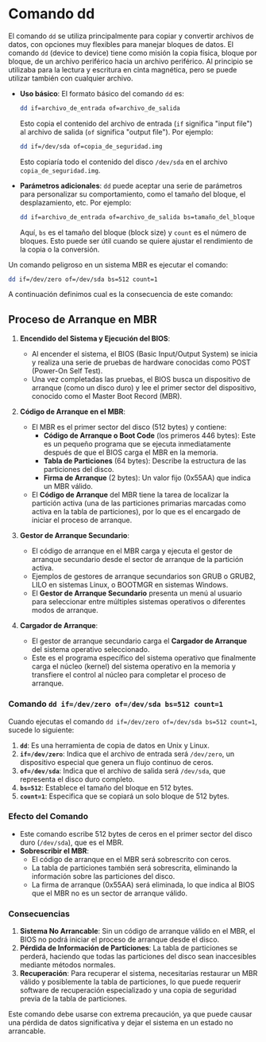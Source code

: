 # Comando dd

El comando `dd` se utiliza principalmente para copiar y convertir archivos de datos, con opciones muy flexibles para manejar bloques de datos. El comando `dd` (device to device) tiene como misión la copia física, bloque por bloque, de un archivo periférico hacia un archivo periférico. Al principio se utilizaba para la lectura y escritura en cinta magnética, pero se puede utilizar también con cualquier archivo.

- **Uso básico**: El formato básico del comando `dd` es:

  ```bash
  dd if=archivo_de_entrada of=archivo_de_salida
  ```

  Esto copia el contenido del archivo de entrada (`if` significa "input file") al archivo de salida (`of` significa "output file"). Por ejemplo:

  ```bash
  dd if=/dev/sda of=copia_de_seguridad.img
  ```

  Esto copiaría todo el contenido del disco `/dev/sda` en el archivo `copia_de_seguridad.img`.

- **Parámetros adicionales**: `dd` puede aceptar una serie de parámetros para personalizar su comportamiento, como el tamaño del bloque, el desplazamiento, etc. Por ejemplo:

  ```bash
  dd if=archivo_de_entrada of=archivo_de_salida bs=tamaño_del_bloque count=número_de_bloques
  ```

  Aquí, `bs` es el tamaño del bloque (block size) y `count` es el número de bloques. Esto puede ser útil cuando se quiere ajustar el rendimiento de la copia o la conversión.

Un comando peligroso en un sistema MBR es ejecutar el comando:

```bash
dd if=/dev/zero of=/dev/sda bs=512 count=1
```

A continuación definimos cual es la consecuencia de este comando:

## Proceso de Arranque en MBR

1. **Encendido del Sistema y Ejecución del BIOS**:

   - Al encender el sistema, el BIOS (Basic Input/Output System) se inicia y realiza una serie de pruebas de hardware conocidas como POST (Power-On Self Test).
   - Una vez completadas las pruebas, el BIOS busca un dispositivo de arranque (como un disco duro) y lee el primer sector del dispositivo, conocido como el Master Boot Record (MBR).

2. **Código de Arranque en el MBR**:

   - El MBR es el primer sector del disco (512 bytes) y contiene:
     - **Código de Arranque o Boot Code** (los primeros 446 bytes): Este es un pequeño programa que se ejecuta inmediatamente después de que el BIOS carga el MBR en la memoria.
     - **Tabla de Particiones** (64 bytes): Describe la estructura de las particiones del disco.
     - **Firma de Arranque** (2 bytes): Un valor fijo (0x55AA) que indica un MBR válido.
   - El **Código de Arranque** del MBR tiene la tarea de localizar la partición activa (una de las particiones primarias marcadas como activa en la tabla de particiones), por lo que es el encargado de iniciar el proceso de arranque.

3. **Gestor de Arranque Secundario**:

   - El código de arranque en el MBR carga y ejecuta el gestor de arranque secundario desde el sector de arranque de la partición activa.
   - Ejemplos de gestores de arranque secundarios son GRUB o GRUB2, LILO en sistemas Linux, o BOOTMGR en sistemas Windows.
   - El **Gestor de Arranque Secundario** presenta un menú al usuario para seleccionar entre múltiples sistemas operativos o diferentes modos de arranque.

4. **Cargador de Arranque**:
   - El gestor de arranque secundario carga el **Cargador de Arranque** del sistema operativo seleccionado.
   - Este es el programa específico del sistema operativo que finalmente carga el núcleo (kernel) del sistema operativo en la memoria y transfiere el control al núcleo para completar el proceso de arranque.

### Comando `dd if=/dev/zero of=/dev/sda bs=512 count=1`

Cuando ejecutas el comando `dd if=/dev/zero of=/dev/sda bs=512 count=1`, sucede lo siguiente:

1. **`dd`**: Es una herramienta de copia de datos en Unix y Linux.
2. **`if=/dev/zero`**: Indica que el archivo de entrada será `/dev/zero`, un dispositivo especial que genera un flujo continuo de ceros.
3. **`of=/dev/sda`**: Indica que el archivo de salida será `/dev/sda`, que representa el disco duro completo.
4. **`bs=512`**: Establece el tamaño del bloque en 512 bytes.
5. **`count=1`**: Especifica que se copiará un solo bloque de 512 bytes.

### Efecto del Comando

- Este comando escribe 512 bytes de ceros en el primer sector del disco duro (`/dev/sda`), que es el MBR.
- **Sobrescribir el MBR**:
  - El código de arranque en el MBR será sobrescrito con ceros.
  - La tabla de particiones también será sobrescrita, eliminando la información sobre las particiones del disco.
  - La firma de arranque (0x55AA) será eliminada, lo que indica al BIOS que el MBR no es un sector de arranque válido.

### Consecuencias

1. **Sistema No Arrancable**: Sin un código de arranque válido en el MBR, el BIOS no podrá iniciar el proceso de arranque desde el disco.
2. **Pérdida de Información de Particiones**: La tabla de particiones se perderá, haciendo que todas las particiones del disco sean inaccesibles mediante métodos normales.
3. **Recuperación**: Para recuperar el sistema, necesitarías restaurar un MBR válido y posiblemente la tabla de particiones, lo que puede requerir software de recuperación especializado y una copia de seguridad previa de la tabla de particiones.

Este comando debe usarse con extrema precaución, ya que puede causar una pérdida de datos significativa y dejar el sistema en un estado no arrancable.
